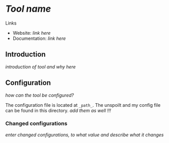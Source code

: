 # _Tool name_

Links
- Website: _link here_
- Documentation: _link here_

## Introduction
_introduction of tool and why here_

## Configuration
_how can the tool be configured?_

The configuration file is located at `_path_`.
The unspoilt and my config file can be found in this directory. _add them as well !!!_

### Changed configurations
_enter changed configurations, to what value and describe what it changes_